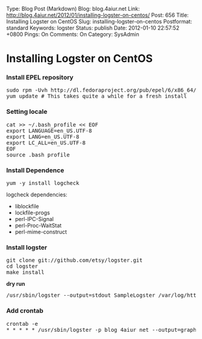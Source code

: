 Type: Blog Post (Markdown)
Blog: blog.4aiur.net
Link: http://blog.4aiur.net/2012/01/installing-logster-on-centos/
Post: 656
Title: Installing Logster on CentOS
Slug: installing-logster-on-centos
Postformat: standard
Keywords: logster
Status: publish
Date: 2012-01-10 22:57:52 +0800
Pings: On
Comments: On
Category: SysAdmin

# Installing Logster on CentOS

### Install EPEL repository
<pre lang="bash">
sudo rpm -Uvh http://dl.fedoraproject.org/pub/epel/6/x86_64/epel-release-6-6.noarch.rpm
yum update # This takes quite a while for a fresh install
</pre>

### Setting locale
<pre lang="bash">
cat >> ~/.bash_profile << EOF
export LANGUAGE=en_US.UTF-8
export LANG=en_US.UTF-8
export LC_ALL=en_US.UTF-8
EOF
source .bash_profile
</pre>

### Install Dependence
<pre lang="bash">yum -y install logcheck</pre>

logcheck dependencies:

* liblockfile
* lockfile-progs
* perl-IPC-Signal
* perl-Proc-WaitStat
* perl-mime-construct

### Install logster
<pre lang="bash">
git clone git://github.com/etsy/logster.git
cd logster
make install
</pre>

**dry run**

<pre lang="bash">/usr/sbin/logster --output=stdout SampleLogster /var/log/httpd/access_log</pre>

### Add crontab
<pre lang="bash">
crontab -e
* * * * * /usr/sbin/logster -p blog_4aiur_net --output=graphite --graphite-host=localhost:2003 SampleLogster /var/log/httpd/blog.4aiur.net_access_log >/dev/null 2>&1
</pre>
